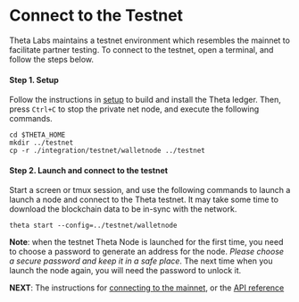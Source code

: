 # Connect to the Testnet

Theta Labs maintains a testnet environment which resembles the mainnet to facilitate partner testing. To connect to the testnet, open a terminal, and follow the steps below.

#### Step 1. Setup
Follow the instructions in [setup](./setup.md) to build and install the Theta ledger. Then, press `Ctrl+C` to stop the private net node, and execute the following commands.
```
cd $THETA_HOME
mkdir ../testnet
cp -r ./integration/testnet/walletnode ../testnet
```

#### Step 2. Launch and connect to the testnet
Start a screen or tmux session, and use the following commands to launch a launch a node and connect to the Theta testnet. It may take some time to download the blockchain data to be in-sync with the network.
```
theta start --config=../testnet/walletnode
```
**Note**: when the testnet Theta Node is launched for the first time, you need to choose a password to generate an address for the node. *Please choose a secure password and keep it in a safe place*. The next time when you launch the node again, you will need the password to unlock it.

**NEXT**: The instructions for [connecting to the mainnet](https://github.com/thetatoken/theta-mainnet-integration-guide/blob/master/docs/mainnet.md#connect-to-the-mainnet), or the [API reference](https://github.com/thetatoken/theta-mainnet-integration-guide/blob/master/docs/api.md#api-reference)
